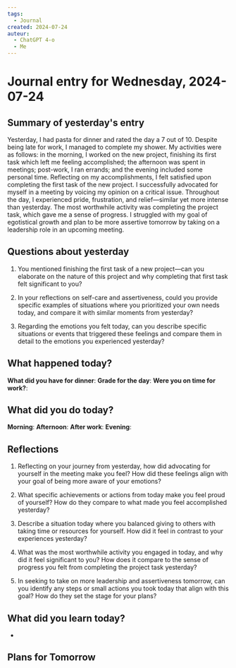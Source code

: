 ```yaml
---
tags:
  - Journal
created: 2024-07-24
auteur:
  - ChatGPT 4-o
  - Me
---
```

# Journal entry for Wednesday, 2024-07-24

## Summary of yesterday's entry

Yesterday, I had pasta for dinner and rated the day a 7 out of 10. Despite being late for work, I managed to complete my shower. My activities were as follows: in the morning, I worked on the new project, finishing its first task which left me feeling accomplished; the afternoon was spent in meetings; post-work, I ran errands; and the evening included some personal time. Reflecting on my accomplishments, I felt satisfied upon completing the first task of the new project. I successfully advocated for myself in a meeting by voicing my opinion on a critical issue. Throughout the day, I experienced pride, frustration, and relief—similar yet more intense than yesterday. The most worthwhile activity was completing the project task, which gave me a sense of progress. I struggled with my goal of egotistical growth and plan to be more assertive tomorrow by taking on a leadership role in an upcoming meeting.

## Questions about yesterday

1. You mentioned finishing the first task of a new project—can you elaborate on the nature of this project and why completing that first task felt significant to you?
  
2. In your reflections on self-care and assertiveness, could you provide specific examples of situations where you prioritized your own needs today, and compare it with similar moments from yesterday?

3. Regarding the emotions you felt today, can you describe specific situations or events that triggered these feelings and compare them in detail to the emotions you experienced yesterday?

## What happened today?

**What did you have for dinner**: 
**Grade for the day**: 
**Were you on time for work?**:

## What did you do today?

**Morning**: 
**Afternoon**: 
**After work**: 
**Evening**: 

## Reflections

1. Reflecting on your journey from yesterday, how did advocating for yourself in the meeting make you feel? How did these feelings align with your goal of being more aware of your emotions?

2. What specific achievements or actions from today make you feel proud of yourself? How do they compare to what made you feel accomplished yesterday?

3. Describe a situation today where you balanced giving to others with taking time or resources for yourself. How did it feel in contrast to your experiences yesterday?

4. What was the most worthwhile activity you engaged in today, and why did it feel significant to you? How does it compare to the sense of progress you felt from completing the project task yesterday?

5. In seeking to take on more leadership and assertiveness tomorrow, can you identify any steps or small actions you took today that align with this goal? How do they set the stage for your plans?

## What did you learn today?

- 

## Plans for Tomorrow
